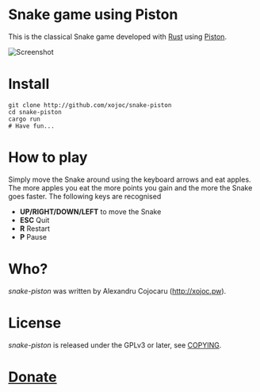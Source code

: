 # Snake game using Piston
This is the classical Snake game developed with [Rust](http://rust-lang.org) using [Piston](http://www.piston.rs/).

![Screenshot](screenshot.png)

# Install
```
git clone http://github.com/xojoc/snake-piston
cd snake-piston
cargo run
# Have fun...
```

# How to play
Simply move the Snake around using the keyboard arrows and eat apples. The more apples you eat the more points you gain and the more the Snake goes faster.
The following keys are recognised

 * **UP/RIGHT/DOWN/LEFT** to move the Snake
 * **ESC** Quit
 * **R** Restart
 * **P** Pause

# Who?
*snake-piston* was written by Alexandru Cojocaru (http://xojoc.pw).

# License
*snake-piston* is released under the GPLv3 or later, see [COPYING](COPYING).

# [Donate](http://xojoc.pw/donate.html)